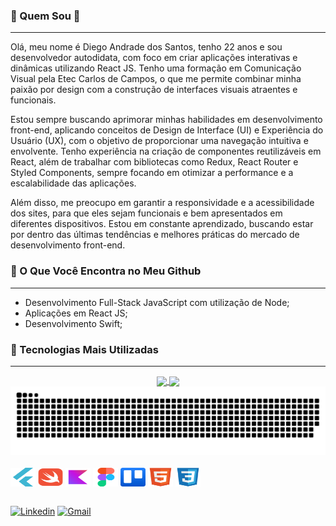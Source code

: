 ### 🌠 Quem Sou 🌠
***

Olá, meu nome é Diego Andrade dos Santos, tenho 22 anos e sou desenvolvedor autodidata, com foco em criar aplicações interativas e dinâmicas utilizando React JS. Tenho uma formação em Comunicação Visual pela Etec Carlos de Campos, o que me permite combinar minha paixão por design com a construção de interfaces visuais atraentes e funcionais.

Estou sempre buscando aprimorar minhas habilidades em desenvolvimento front-end, aplicando conceitos de Design de Interface (UI) e Experiência do Usuário (UX), com o objetivo de proporcionar uma navegação intuitiva e envolvente. Tenho experiência na criação de componentes reutilizáveis em React, além de trabalhar com bibliotecas como Redux, React Router e Styled Components, sempre focando em otimizar a performance e a escalabilidade das aplicações.

Além disso, me preocupo em garantir a responsividade e a acessibilidade dos sites, para que eles sejam funcionais e bem apresentados em diferentes dispositivos. Estou em constante aprendizado, buscando estar por dentro das últimas tendências e melhores práticas do mercado de desenvolvimento front-end.

### 📱 O Que Você Encontra no Meu Github 
***
- Desenvolvimento Full-Stack JavaScript com utilização de Node;
- Aplicações em React JS;
- Desenvolvimento Swift;

### 💌 Tecnologias Mais Utilizadas
***

<div align="center">
<a href="https://github.com/anuraghazra/github-readme-stats">
  <img height=200 align="center" src="https://github-readme-stats.vercel.app/api?username=diandrade&show_icons=true&theme=gruvbox_light" />
</a>
<a href="https://github.com/anuraghazra/convoychat">
  <img height=200 align="center" src="https://github-readme-stats.vercel.app/api/top-langs?username=diandrade&show_icons=true&theme=gruvbox_light&layout=compact&langs_count=8&card_width=320" />
</a>
<picture>
  <source media="(prefers-color-scheme: dark)" srcset="https://raw.githubusercontent.com/platane/platane/output/github-contribution-grid-snake-dark.svg">
  <source media="(prefers-color-scheme: light)" srcset="https://raw.githubusercontent.com/platane/platane/output/github-contribution-grid-snake.svg">
  <img alt="github contribution grid snake animation" src="https://raw.githubusercontent.com/platane/platane/output/github-contribution-grid-snake.svg">
</picture>
</div>

<div style="display: inline_block"><br>
  <img align="center" alt="Rafa-Js" height="30" width="40" src="https://raw.githubusercontent.com/devicons/devicon/master/icons/flutter/flutter-plain.svg">
  <img align="center" alt="Rafa-Ts" height="30" width="40" src="https://raw.githubusercontent.com/devicons/devicon/master/icons/swift/swift-original.svg">
  <img align="center" alt="Rafa-React" height="30" width="40" src="https://raw.githubusercontent.com/devicons/devicon/master/icons/kotlin/kotlin-original.svg">
  <img align="center" alt="Rafa-Python" height="30" width="40" src="https://raw.githubusercontent.com/devicons/devicon/master/icons/figma/figma-original.svg">
  <img align="center" alt="Rafa-Csharp" height="30" width="40" src="https://raw.githubusercontent.com/devicons/devicon/master/icons/trello/trello-original.svg">
  <img align="center" alt="Rafa-HTML" height="30" width="40" src="https://raw.githubusercontent.com/devicons/devicon/master/icons/html5/html5-original.svg">
  <img align="center" alt="Rafa-CSS" height="30" width="40" src="https://raw.githubusercontent.com/devicons/devicon/master/icons/css3/css3-original.svg">
</div>

<br>

[![Linkedin](https://img.shields.io/badge/LinkedIn-0077B5?style=for-the-badge&logo=linkedin&logoColor=white)](https://www.linkedin.com/in/andradedossantosdiego/)
[![Gmail](https://img.shields.io/badge/Gmail-D14836?style=for-the-badge&logo=gmail&logoColor=white)](mailto:contato.andradediego@gmail.com)
